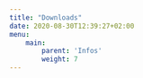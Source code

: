 ```yaml
---
title: "Downloads"
date: 2020-08-30T12:39:27+02:00
menu:
    main: 
        parent: 'Infos'
        weight: 7
---
```



